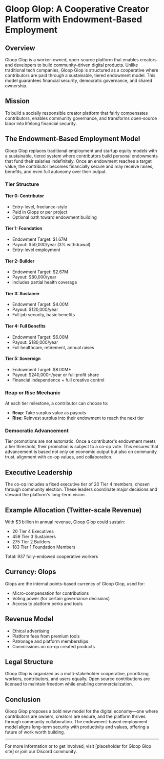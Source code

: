 # Gloop Glop: A Cooperative Creator Platform with Endowment-Based Employment

## Overview
Gloop Glop is a worker-owned, open-source platform that enables creators and developers to build community-driven digital products. Unlike traditional tech companies, Gloop Glop is structured as a cooperative where contributors are paid through a sustainable, tiered endowment model. This model guarantees financial security, democratic governance, and shared ownership.

## Mission
To build a socially responsible creator platform that fairly compensates contributors, enables community governance, and transforms open-source labor into lifelong financial security.

## The Endowment-Based Employment Model
Gloop Glop replaces traditional employment and startup equity models with a sustainable, tiered system where contributors build personal endowments that fund their salaries indefinitely. Once an endowment reaches a target value, the contributor becomes financially secure and may receive raises, benefits, and even full autonomy over their output.

### Tier Structure

#### Tier 0: Contributor
- Entry-level, freelance-style
- Paid in Glops or per project
- Optional path toward endowment building

#### Tier 1: Foundation
- Endowment Target: $1.67M
- Payout: $50,000/year (3% withdrawal)
- Entry-level employment

#### Tier 2: Builder
- Endowment Target: $2.67M
- Payout: $80,000/year
- Includes partial health coverage

#### Tier 3: Sustainer
- Endowment Target: $4.00M
- Payout: $120,000/year
- Full job security, basic benefits

#### Tier 4: Full Benefits
- Endowment Target: $6.00M
- Payout: $180,000/year
- Full healthcare, retirement, annual raises

#### Tier 5: Sovereign
- Endowment Target: $8.00M+
- Payout: $240,000+/year or full profit share
- Financial independence + full creative control

### Reap or Rise Mechanic
At each tier milestone, a contributor can choose to:
- **Reap**: Take surplus value as payouts
- **Rise**: Reinvest surplus into their endowment to reach the next tier

### Democratic Advancement
Tier promotions are not automatic. Once a contributor's endowment meets a tier threshold, their promotion is subject to a co-op vote. This ensures that advancement is based not only on economic output but also on community trust, alignment with co-op values, and collaboration.

## Executive Leadership
The co-op includes a fixed executive tier of 20 Tier 4 members, chosen through community election. These leaders coordinate major decisions and steward the platform's long-term vision.

## Example Allocation (Twitter-scale Revenue)
With $3 billion in annual revenue, Gloop Glop could sustain:
- 20 Tier 4 Executives
- 459 Tier 3 Sustainers
- 275 Tier 2 Builders
- 183 Tier 1 Foundation Members

Total: 937 fully-endowed cooperative workers

## Currency: Glops
Glops are the internal points-based currency of Gloop Glop, used for:
- Micro-compensation for contributions
- Voting power (for certain governance decisions)
- Access to platform perks and tools

## Revenue Model
- Ethical advertising
- Platform fees from premium tools
- Patronage and platform memberships
- Commissions on co-op created products

## Legal Structure
Gloop Glop is organized as a multi-stakeholder cooperative, prioritizing workers, contributors, and users equally. Open source contributions are licensed to maintain freedom while enabling commercialization.

## Conclusion
Gloop Glop proposes a bold new model for the digital economy—one where contributors are owners, creators are secure, and the platform thrives through community collaboration. The endowment-based employment model aligns long-term security with productivity and values, offering a future of work worth building.

---

For more information or to get involved, visit [placeholder for Gloop Glop site] or join our Discord community.


